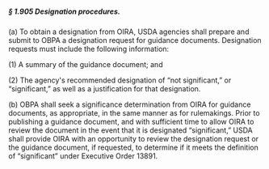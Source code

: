 ##### § 1.905 Designation procedures. #####

(a) To obtain a designation from OIRA, USDA agencies shall prepare and submit to OBPA a designation request for guidance documents. Designation requests must include the following information:

(1) A summary of the guidance document; and

(2) The agency's recommended designation of “not significant,” or “significant,” as well as a justification for that designation.

(b) OBPA shall seek a significance determination from OIRA for guidance documents, as appropriate, in the same manner as for rulemakings. Prior to publishing a guidance document, and with sufficient time to allow OIRA to review the document in the event that it is designated “significant,” USDA shall provide OIRA with an opportunity to review the designation request or the guidance document, if requested, to determine if it meets the definition of “significant” under Executive Order 13891.
